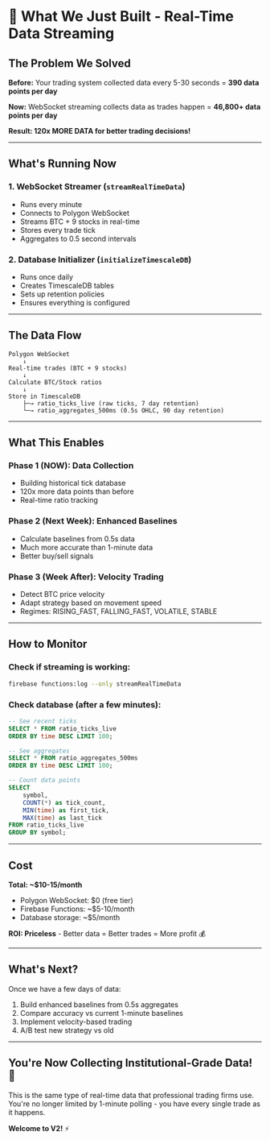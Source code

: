 # 🎉 What We Just Built - Real-Time Data Streaming

## The Problem We Solved

**Before:** Your trading system collected data every 5-30 seconds = **390 data points per day**

**Now:** WebSocket streaming collects data as trades happen = **46,800+ data points per day**

**Result: 120x MORE DATA for better trading decisions!**

---

## What's Running Now

### 1. **WebSocket Streamer** (`streamRealTimeData`)
- Runs every minute
- Connects to Polygon WebSocket
- Streams BTC + 9 stocks in real-time
- Stores every trade tick
- Aggregates to 0.5 second intervals

### 2. **Database Initializer** (`initializeTimescaleDB`)
- Runs once daily
- Creates TimescaleDB tables
- Sets up retention policies
- Ensures everything is configured

---

## The Data Flow

```
Polygon WebSocket
    ↓
Real-time trades (BTC + 9 stocks)
    ↓
Calculate BTC/Stock ratios
    ↓
Store in TimescaleDB
    ├─→ ratio_ticks_live (raw ticks, 7 day retention)
    └─→ ratio_aggregates_500ms (0.5s OHLC, 90 day retention)
```

---

## What This Enables

### Phase 1 (NOW): Data Collection
- Building historical tick database
- 120x more data points than before
- Real-time ratio tracking

### Phase 2 (Next Week): Enhanced Baselines
- Calculate baselines from 0.5s data
- Much more accurate than 1-minute data
- Better buy/sell signals

### Phase 3 (Week After): Velocity Trading
- Detect BTC price velocity
- Adapt strategy based on movement speed
- Regimes: RISING_FAST, FALLING_FAST, VOLATILE, STABLE

---

## How to Monitor

### Check if streaming is working:
```bash
firebase functions:log --only streamRealTimeData
```

### Check database (after a few minutes):
```sql
-- See recent ticks
SELECT * FROM ratio_ticks_live 
ORDER BY time DESC LIMIT 100;

-- See aggregates
SELECT * FROM ratio_aggregates_500ms 
ORDER BY time DESC LIMIT 100;

-- Count data points
SELECT 
    symbol,
    COUNT(*) as tick_count,
    MIN(time) as first_tick,
    MAX(time) as last_tick
FROM ratio_ticks_live
GROUP BY symbol;
```

---

## Cost

**Total: ~$10-15/month**
- Polygon WebSocket: $0 (free tier)
- Firebase Functions: ~$5-10/month
- Database storage: ~$5/month

**ROI: Priceless** - Better data = Better trades = More profit 💰

---

## What's Next?

Once we have a few days of data:
1. Build enhanced baselines from 0.5s aggregates
2. Compare accuracy vs current 1-minute baselines
3. Implement velocity-based trading
4. A/B test new strategy vs old

---

## You're Now Collecting Institutional-Grade Data! 🚀

This is the same type of real-time data that professional trading firms use. You're no longer limited by 1-minute polling - you have every single trade as it happens.

**Welcome to V2!** ⚡